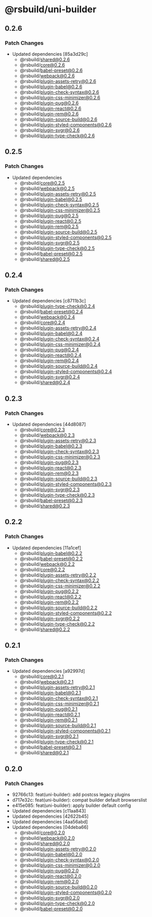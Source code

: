 # @rsbuild/uni-builder

## 0.2.6

### Patch Changes

- Updated dependencies [85a3d29c]
  - @rsbuild/shared@0.2.6
  - @rsbuild/core@0.2.6
  - @rsbuild/babel-preset@0.2.6
  - @rsbuild/webpack@0.2.6
  - @rsbuild/plugin-assets-retry@0.2.6
  - @rsbuild/plugin-babel@0.2.6
  - @rsbuild/plugin-check-syntax@0.2.6
  - @rsbuild/plugin-css-minimizer@0.2.6
  - @rsbuild/plugin-pug@0.2.6
  - @rsbuild/plugin-react@0.2.6
  - @rsbuild/plugin-rem@0.2.6
  - @rsbuild/plugin-source-build@0.2.6
  - @rsbuild/plugin-styled-components@0.2.6
  - @rsbuild/plugin-svgr@0.2.6
  - @rsbuild/plugin-type-check@0.2.6

## 0.2.5

### Patch Changes

- Updated dependencies
  - @rsbuild/core@0.2.5
  - @rsbuild/webpack@0.2.5
  - @rsbuild/plugin-assets-retry@0.2.5
  - @rsbuild/plugin-babel@0.2.5
  - @rsbuild/plugin-check-syntax@0.2.5
  - @rsbuild/plugin-css-minimizer@0.2.5
  - @rsbuild/plugin-pug@0.2.5
  - @rsbuild/plugin-react@0.2.5
  - @rsbuild/plugin-rem@0.2.5
  - @rsbuild/plugin-source-build@0.2.5
  - @rsbuild/plugin-styled-components@0.2.5
  - @rsbuild/plugin-svgr@0.2.5
  - @rsbuild/plugin-type-check@0.2.5
  - @rsbuild/babel-preset@0.2.5
  - @rsbuild/shared@0.2.5

## 0.2.4

### Patch Changes

- Updated dependencies [c8711b3c]
  - @rsbuild/plugin-type-check@0.2.4
  - @rsbuild/babel-preset@0.2.4
  - @rsbuild/webpack@0.2.4
  - @rsbuild/core@0.2.4
  - @rsbuild/plugin-assets-retry@0.2.4
  - @rsbuild/plugin-babel@0.2.4
  - @rsbuild/plugin-check-syntax@0.2.4
  - @rsbuild/plugin-css-minimizer@0.2.4
  - @rsbuild/plugin-pug@0.2.4
  - @rsbuild/plugin-react@0.2.4
  - @rsbuild/plugin-rem@0.2.4
  - @rsbuild/plugin-source-build@0.2.4
  - @rsbuild/plugin-styled-components@0.2.4
  - @rsbuild/plugin-svgr@0.2.4
  - @rsbuild/shared@0.2.4

## 0.2.3

### Patch Changes

- Updated dependencies [44d8087]
  - @rsbuild/core@0.2.3
  - @rsbuild/webpack@0.2.3
  - @rsbuild/plugin-assets-retry@0.2.3
  - @rsbuild/plugin-babel@0.2.3
  - @rsbuild/plugin-check-syntax@0.2.3
  - @rsbuild/plugin-css-minimizer@0.2.3
  - @rsbuild/plugin-pug@0.2.3
  - @rsbuild/plugin-react@0.2.3
  - @rsbuild/plugin-rem@0.2.3
  - @rsbuild/plugin-source-build@0.2.3
  - @rsbuild/plugin-styled-components@0.2.3
  - @rsbuild/plugin-svgr@0.2.3
  - @rsbuild/plugin-type-check@0.2.3
  - @rsbuild/babel-preset@0.2.3
  - @rsbuild/shared@0.2.3

## 0.2.2

### Patch Changes

- Updated dependencies [11a1cef]
  - @rsbuild/plugin-babel@0.2.2
  - @rsbuild/babel-preset@0.2.2
  - @rsbuild/webpack@0.2.2
  - @rsbuild/core@0.2.2
  - @rsbuild/plugin-assets-retry@0.2.2
  - @rsbuild/plugin-check-syntax@0.2.2
  - @rsbuild/plugin-css-minimizer@0.2.2
  - @rsbuild/plugin-pug@0.2.2
  - @rsbuild/plugin-react@0.2.2
  - @rsbuild/plugin-rem@0.2.2
  - @rsbuild/plugin-source-build@0.2.2
  - @rsbuild/plugin-styled-components@0.2.2
  - @rsbuild/plugin-svgr@0.2.2
  - @rsbuild/plugin-type-check@0.2.2
  - @rsbuild/shared@0.2.2

## 0.2.1

### Patch Changes

- Updated dependencies [a92997d]
  - @rsbuild/core@0.2.1
  - @rsbuild/webpack@0.2.1
  - @rsbuild/plugin-assets-retry@0.2.1
  - @rsbuild/plugin-babel@0.2.1
  - @rsbuild/plugin-check-syntax@0.2.1
  - @rsbuild/plugin-css-minimizer@0.2.1
  - @rsbuild/plugin-pug@0.2.1
  - @rsbuild/plugin-react@0.2.1
  - @rsbuild/plugin-rem@0.2.1
  - @rsbuild/plugin-source-build@0.2.1
  - @rsbuild/plugin-styled-components@0.2.1
  - @rsbuild/plugin-svgr@0.2.1
  - @rsbuild/plugin-type-check@0.2.1
  - @rsbuild/babel-preset@0.2.1
  - @rsbuild/shared@0.2.1

## 0.2.0

### Patch Changes

- 92766c13: feat(uni-builder): add postcss legacy plugins
- d717e32c: feat(uni-builder): compat builder default browserslist
- e415e085: feat(uni-builder): apply builder default config
- Updated dependencies [c11aa843]
- Updated dependencies [42622b45]
- Updated dependencies [4aa56abd]
- Updated dependencies [04deba66]
  - @rsbuild/core@0.2.0
  - @rsbuild/webpack@0.2.0
  - @rsbuild/shared@0.2.0
  - @rsbuild/plugin-assets-retry@0.2.0
  - @rsbuild/plugin-babel@0.2.0
  - @rsbuild/plugin-check-syntax@0.2.0
  - @rsbuild/plugin-css-minimizer@0.2.0
  - @rsbuild/plugin-pug@0.2.0
  - @rsbuild/plugin-react@0.2.0
  - @rsbuild/plugin-rem@0.2.0
  - @rsbuild/plugin-source-build@0.2.0
  - @rsbuild/plugin-styled-components@0.2.0
  - @rsbuild/plugin-svgr@0.2.0
  - @rsbuild/plugin-type-check@0.2.0
  - @rsbuild/babel-preset@0.2.0
